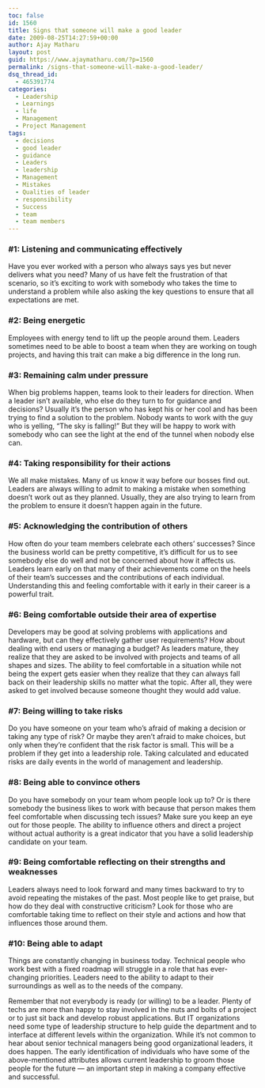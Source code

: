 ```yaml
---
toc: false
id: 1560
title: Signs that someone will make a good leader
date: 2009-08-25T14:27:59+00:00
author: Ajay Matharu
layout: post
guid: https://www.ajaymatharu.com/?p=1560
permalink: /signs-that-someone-will-make-a-good-leader/
dsq_thread_id:
  - 465391774
categories:
  - Leadership
  - Learnings
  - life
  - Management
  - Project Management
tags:
  - decisions
  - good leader
  - guidance
  - Leaders
  - leadership
  - Management
  - Mistakes
  - Qualities of leader
  - responsibility
  - Success
  - team
  - team members
---
```

### #1: Listening and communicating effectively

Have you ever worked with a person who always says yes but never delivers what you need? Many of us have felt the frustration of that scenario, so it’s exciting to work with somebody who takes the time to understand a problem while also asking the key questions to ensure that all expectations are met.

### #2: Being energetic

Employees with energy tend to lift up the people around them. Leaders sometimes need to be able to boost a team when they are working on tough projects, and having this trait can make a big difference in the long run.

### #3: Remaining calm under pressure

When big problems happen, teams look to their leaders for direction. When a leader isn’t available, who else do they turn to for guidance and decisions? Usually it’s the person who has kept his or her cool and has been trying to find a solution to the problem. Nobody wants to work with the guy who is yelling, “The sky is falling!” But they will be happy to work with somebody who can see the light at the end of the tunnel when nobody else can.

### #4: Taking responsibility for their actions

We all make mistakes. Many of us know it way before our bosses find out. Leaders are always willing to admit to making a mistake when something doesn’t work out as they planned. Usually, they are also trying to learn from the problem to ensure it doesn’t happen again in the future.

### #5: Acknowledging the contribution of others

How often do your team members celebrate each others’ successes? Since the business world can be pretty competitive, it’s difficult for us to see somebody else do well and not be concerned about how it affects us. Leaders learn early on that many of their achievements come on the heels of their team’s successes and the contributions of each individual. Understanding this and feeling comfortable with it early in their career is a powerful trait.

### #6: Being comfortable outside their area of expertise

Developers may be good at solving problems with applications and hardware, but can they effectively gather user requirements? How about dealing with end users or managing a budget? As leaders mature, they realize that they are asked to be involved with projects and teams of all shapes and sizes. The ability to feel comfortable in a situation while not being the expert gets easier when they realize that they can always fall back on their leadership skills no matter what the topic. After all, they were asked to get involved because someone thought they would add value.

### #7: Being willing to take risks

Do you have someone on your team who’s afraid of making a decision or taking any type of risk? Or maybe they aren’t afraid to make choices, but only when they’re confident that the risk factor is small. This will be a problem if they get into a leadership role. Taking calculated and educated risks are daily events in the world of management and leadership.

### #8: Being able to convince others

Do you have somebody on your team whom people look up to? Or is there somebody the business likes to work with because that person makes them feel comfortable when discussing tech issues? Make sure you keep an eye out for those people. The ability to influence others and direct a project without actual authority is a great indicator that you have a solid leadership candidate on your team.

### #9: Being comfortable reflecting on their strengths and weaknesses

Leaders always need to look forward and many times backward to try to avoid repeating the mistakes of the past. Most people like to get praise, but how do they deal with constructive criticism? Look for those who are comfortable taking time to reflect on their style and actions and how that influences those around them.

### #10: Being able to adapt

Things are constantly changing in business today. Technical people who work best with a fixed roadmap will struggle in a role that has ever-changing priorities. Leaders need to the ability to adapt to their surroundings as well as to the needs of the company.

Remember that not everybody is ready (or willing) to be a leader. Plenty of techs are more than happy to stay involved in the nuts and bolts of a project or to just sit back and develop robust applications. But IT organizations need some type of leadership structure to help guide the department and to interface at different levels within the organization. While it’s not common to hear about senior technical managers being good organizational leaders, it does happen. The early identification of individuals who have some of the above-mentioned attributes allows current leadership to groom those people for the future — an important step in making a company effective and successful.

